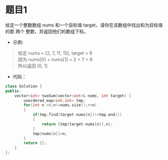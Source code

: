 # 题目1
给定一个整数数组 nums 和一个目标值 target，请你在该数组中找出和为目标值的那 两个 整数，并返回他们的数组下标。


* 示例:
>给定 nums = [2, 7, 11, 15], target = 9<br>
因为 nums[0] + nums[1] = 2 + 7 = 9<br>
所以返回 [0, 1]


* 代码：
```C++
class Solution {
public:
    vector<int> twoSum(vector<int>& nums, int target) {
        unordered_map<int,int> tmp;
        for(int n =0;n!=nums.size();++n)
        {
            if(tmp.find(target-nums[n])!=tmp.end())
            {
                return {tmp[target-nums[n]],n};
            }
            tmp[nums[n]]=n;
        }
        return {};
    }
};
```